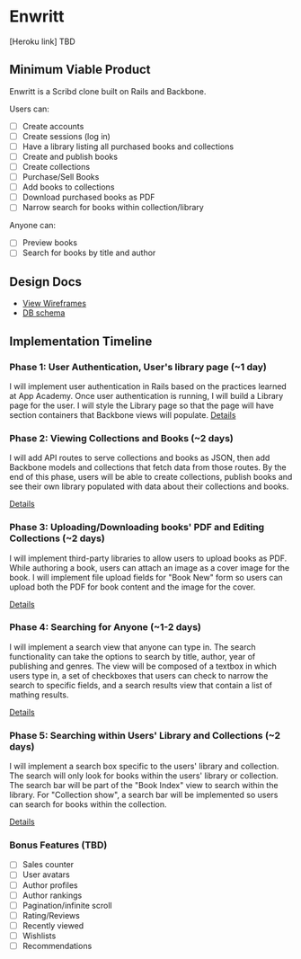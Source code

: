# Enwritt

[Heroku link] TBD

[heroku]: TBD

## Minimum Viable Product
Enwritt is a Scribd clone built on Rails and Backbone.
<!-- This is a Markdown checklist. Use it to keep track of your progress! -->
Users can:
- [ ] Create accounts
- [ ] Create sessions (log in)
- [ ] Have a library listing all purchased books and collections
- [ ] Create and publish books
- [ ] Create collections
- [ ] Purchase/Sell Books
- [ ] Add books to collections
- [ ] Download purchased books as PDF
- [ ] Narrow search for books within collection/library

Anyone can:
- [ ] Preview books
- [ ] Search for books by title and author

## Design Docs
* [View Wireframes][views]
* [DB schema][schema]

[views]: ./docs/views.md
[schema]: ./docs/schema.md

## Implementation Timeline

### Phase 1: User Authentication, User's library page (~1 day)
I will implement user authentication in Rails based on the practices learned at
App Academy. Once user authentication is running, I will build a Library page
for the user. I will style the Library page so that the page will have section
containers that Backbone views will populate.
[Details][phase-one]

### Phase 2: Viewing Collections and Books (~2 days)
I will add API routes to serve collections and books as JSON, then add Backbone
models and collections that fetch data from those routes. By the end of this
phase, users will be able to create collections, publish books and see their
own library populated with data about their collections and books.

[Details][phase-two]

### Phase 3: Uploading/Downloading books' PDF and Editing Collections (~2 days)
I will implement third-party libraries to allow users to upload books as PDF.
While authoring a book, users can attach an image as a cover image for the book.
I will implement file upload fields for "Book New" form so users can upload both
the PDF for book content and the image for the cover.

[Details][phase-three]

### Phase 4: Searching for Anyone (~1-2 days)
I will implement a search view that anyone can type in. The search functionality
can take the options to search by title, author, year of publishing and genres.
The view will be composed of a textbox in which users type in, a set of
checkboxes that users can check to narrow the search to specific fields, and a
search results view that contain a list of mathing results.  

[Details][phase-four]

### Phase 5: Searching within Users' Library and Collections (~2 days)
I will implement a search box specific to the users' library and collection. The
search will only look for books within the users' library or collection. The
search bar will be part of the "Book Index" view to search within the library.
For "Collection show", a search bar will be implemented so users can search for
books within the collection.

[Details][phase-five]

### Bonus Features (TBD)
- [ ] Sales counter
- [ ] User avatars
- [ ] Author profiles
- [ ] Author rankings
- [ ] Pagination/infinite scroll
- [ ] Rating/Reviews
- [ ] Recently viewed
- [ ] Wishlists
- [ ] Recommendations

[phase-one]: ./docs/phases/phase1.md
[phase-two]: ./docs/phases/phase2.md
[phase-three]: ./docs/phases/phase3.md
[phase-four]: ./docs/phases/phase4.md
[phase-five]: ./docs/phases/phase5.md
